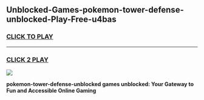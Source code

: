 
## Unblocked-Games-pokemon-tower-defense-unblocked-Play-Free-u4bas
<h3>
<a href="https://premium76.site?title=pokemon-tower-defense-unblocked&ref=23A">CLICK TO PLAY</a></h3>
<hr>

<h3>
<a href="https://premium76.site?title=pokemon-tower-defense-unblocked&ref=23A">CLICK 2 PLAY</a>
  
</h3>

<a href="https://premium76.site?title=pokemon-tower-defense-unblocked&ref=23A"><img src="https://clearcache.store/games.png"></a>


**pokemon-tower-defense-unblocked games unblocked: Your Gateway to Fun and Accessible Online Gaming**
